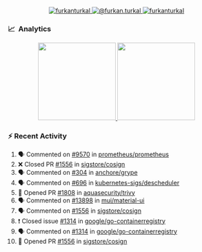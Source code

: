 <p align="center">
  <a href="https://linkedin.com/in/furkanturkal" target="blank">
    <img src="https://img.shields.io/badge/linkedin-%230077B5.svg?&style=for-the-badge&logo=linkedin&logoColor=white" alt="furkanturkal" />
  </a>
  <a href="https://medium.com/@furkan.turkal" target="blank">
    <img src="https://img.shields.io/badge/medium-%2312100E.svg?&style=for-the-badge&logo=medium&logoColor=white" alt="@furkan.turkal" />
  </a>
  <a href="https://twitter.com/furkanturkaI" target="blank">
    <img src="https://img.shields.io/badge/Twitter-1DA1F2?style=for-the-badge&logo=twitter&logoColor=white" alt="furkanturkaI" />
  </a>
</p>

### 📈 &nbsp;Analytics

<p align="center">
  <a href="https://coderstats.net/github/#Dentrax">
    <img height="180em" src="https://github-readme-stats-eight-theta.vercel.app/api?username=Dentrax&show_icons=true&theme=algolia&include_all_commits=true&count_private=true&line_height=26"/>
    <img height="180em" src="https://github-readme-stats-eight-theta.vercel.app/api/top-langs/?username=Dentrax&layout=compact&langs_count=8&theme=algolia&line_height=26"/>
  </a>
</p>

### :zap: Recent Activity

<!--START_SECTION:activity-->
1. 🗣 Commented on [#9570](https://github.com/prometheus/prometheus/issues/9570) in [prometheus/prometheus](https://github.com/prometheus/prometheus)
2. ❌ Closed PR [#1556](https://github.com/sigstore/cosign/pull/1556) in [sigstore/cosign](https://github.com/sigstore/cosign)
3. 🗣 Commented on [#304](https://github.com/anchore/grype/issues/304) in [anchore/grype](https://github.com/anchore/grype)
4. 🗣 Commented on [#696](https://github.com/kubernetes-sigs/descheduler/issues/696) in [kubernetes-sigs/descheduler](https://github.com/kubernetes-sigs/descheduler)
5. 💪 Opened PR [#1808](https://github.com/aquasecurity/trivy/pull/1808) in [aquasecurity/trivy](https://github.com/aquasecurity/trivy)
6. 🗣 Commented on [#13898](https://github.com/mui/material-ui/issues/13898) in [mui/material-ui](https://github.com/mui/material-ui)
7. 🗣 Commented on [#1556](https://github.com/sigstore/cosign/issues/1556) in [sigstore/cosign](https://github.com/sigstore/cosign)
8. ❗️ Closed issue [#1314](https://github.com/google/go-containerregistry/issues/1314) in [google/go-containerregistry](https://github.com/google/go-containerregistry)
9. 🗣 Commented on [#1314](https://github.com/google/go-containerregistry/issues/1314) in [google/go-containerregistry](https://github.com/google/go-containerregistry)
10. 💪 Opened PR [#1556](https://github.com/sigstore/cosign/pull/1556) in [sigstore/cosign](https://github.com/sigstore/cosign)
<!--END_SECTION:activity-->
